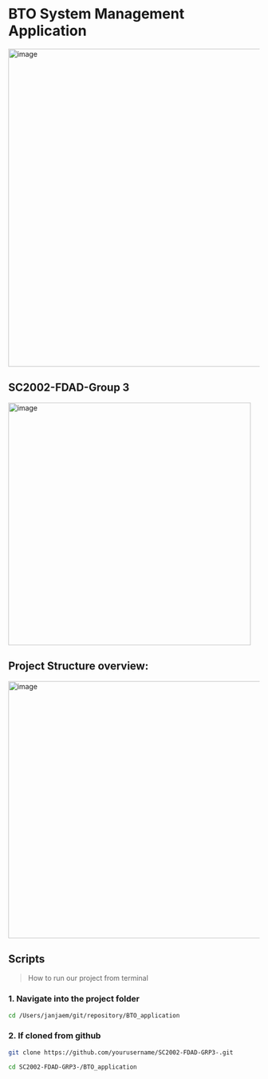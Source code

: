 # BTO System Management Application
<img width="637" alt="image" src="https://github.com/user-attachments/assets/5b100708-4508-4d1f-b1d1-ebf974f5b08b" />

## SC2002-FDAD-Group 3
<img width="486" alt="image" src="https://github.com/user-attachments/assets/29f4d2f4-9f92-4018-bf45-e63ab8e75cc7" />

## Project Structure overview: 
<img width="515" alt="image" src="https://github.com/user-attachments/assets/b2a019b9-374d-40cc-9a8f-9da646f8a761" />


## Scripts

> How to run our project from terminal

### 1. Navigate into the project folder

```bash
cd /Users/janjaem/git/repository/BTO_application
```
### 2. If cloned from github
```bash
git clone https://github.com/yourusername/SC2002-FDAD-GRP3-.git
```
```bash
cd SC2002-FDAD-GRP3-/BTO_application
```
